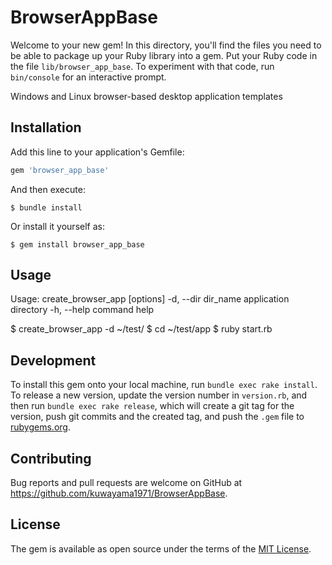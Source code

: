 # BrowserAppBase

Welcome to your new gem! In this directory, you'll find the files you need to be able to package up your Ruby library into a gem. Put your Ruby code in the file `lib/browser_app_base`. To experiment with that code, run `bin/console` for an interactive prompt.

Windows and Linux browser-based desktop application templates

## Installation

Add this line to your application's Gemfile:

```ruby
gem 'browser_app_base'
```

And then execute:

    $ bundle install

Or install it yourself as:

    $ gem install browser_app_base

## Usage

Usage: create_browser_app [options]
    -d, --dir dir_name               application directory
    -h, --help                       command help

$ create_browser_app -d ~/test/
$ cd ~/test/app
$ ruby start.rb

## Development

To install this gem onto your local machine, run `bundle exec rake install`. To release a new version, update the version number in `version.rb`, and then run `bundle exec rake release`, which will create a git tag for the version, push git commits and the created tag, and push the `.gem` file to [rubygems.org](https://rubygems.org).

## Contributing

Bug reports and pull requests are welcome on GitHub at https://github.com/kuwayama1971/BrowserAppBase.

## License

The gem is available as open source under the terms of the [MIT License](https://opensource.org/licenses/MIT).
